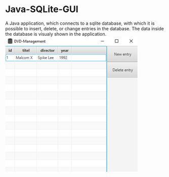 # Java-SQLite-GUI
A Java application, which connects to a sqlite database, with which it is possible to insert, delete, or change entries in the database. The data inside the database is visualy shown in the application.
![Image of the Application](/pictures/DVDApplication.PNG)
